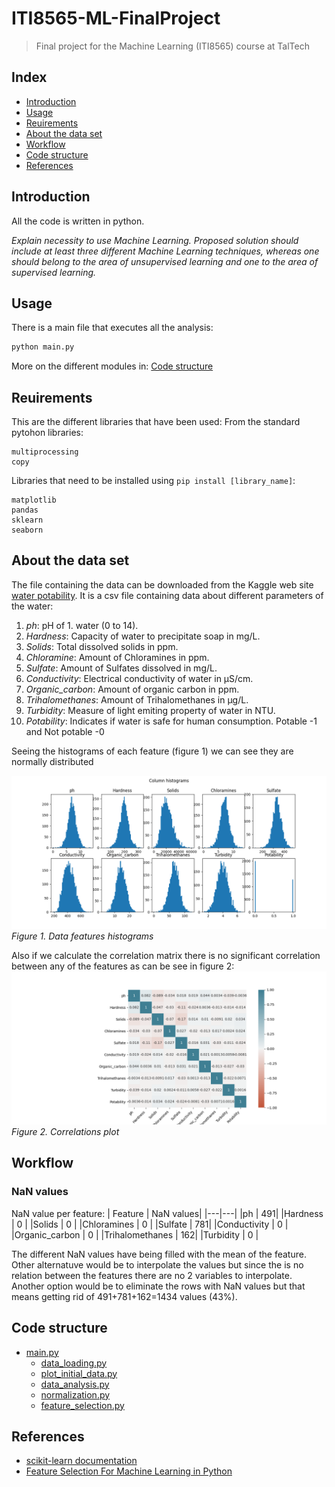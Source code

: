# ITI8565-ML-FinalProject
>Final project for the Machine Learning (ITI8565) course at TalTech

## Index
- [Introduction](#intro)
- [Usage](#usage)
- [Reuirements](#requirements)
- [About the data set](#dataset)
- [Workflow](#workflow)
- [Code structure](#code)
- [References](#references)

<a name="intro"></a>
## Introduction
All the code is written in python. 

*Explain necessity to use Machine Learning.*
*Proposed solution should include at least three different Machine Learning techniques, whereas one should belong to the area of unsupervised learning and one to the area of supervised learning.*

<a name="usage"></a>
## Usage
There is a main file that executes all the analysis:
```bash
python main.py
```
More on the different modules in: [Code structure](#code)

<a name="requirements"></a>
## Reuirements
This are the different libraries that have been used:
From the standard pytohon libraries:
```
multiprocessing
copy
```
Libraries that need to be installed using ```pip install [library_name]```:
```
matplotlib
pandas
sklearn
seaborn
```

<a name="dataset"></a>
## About the data set
The file containing the data can be downloaded from the Kaggle web site [water potability](https://www.kaggle.com/adityakadiwal/water-potability).
It is a csv file containing data about different parameters of the water:
1. *ph*: pH of 1. water (0 to 14).
2. *Hardness*: Capacity of water to precipitate soap in mg/L.
3. *Solids*: Total dissolved solids in ppm.
4. *Chloramine*: Amount of Chloramines in ppm.
5. *Sulfate*: Amount of Sulfates dissolved in mg/L.
6. *Conductivity*: Electrical conductivity of water in μS/cm.
7. *Organic_carbon*: Amount of organic carbon in ppm.
8. *Trihalomethanes*: Amount of Trihalomethanes in μg/L.
9. *Turbidity*: Measure of light emiting property of water in NTU.
10. *Potability*: Indicates if water is safe for human consumption. Potable -1 and Not potable -0

Seeing the histograms of each feature  (figure 1) we can see they are normally distributed

![Figure 1. Data features histograms](pictures/001_original_data_histograms.png "Figure 1")
*Figure 1. Data features histograms*

Also if we calculate the correlation matrix there is no significant correlation between any of the features as can be see in figure 2:
![Figure 2. Correlations plot](pictures/101_correlation_matrix.png "Figure 2")
*Figure 2. Correlations plot*

<a name="workflow"></a>
## Workflow

### NaN values

NaN value per feature:
| Feature | NaN values|
|---|---|
|ph                  |   491|
|Hardness            |   0  |
|Solids              |   0  |
|Chloramines         |   0  |
|Sulfate             |   781|
|Conductivity        |   0  |
|Organic_carbon      |   0  |
|Trihalomethanes     |   162|
|Turbidity           |   0  |

The different NaN values have being filled with the mean of the feature. Other alternatuve would be to interpolate the values but since the is no relation between the features there are no 2 variables to interpolate. Another option would be to eliminate the rows with NaN values but that means getting rid of 491+781+162=1434 values (43%). 
<a name="code"></a>
## Code structure
- [main.py](main.py)
     - [data_loading.py](data_loading.py)
     - [plot_initial_data.py](plot_initial_data.py)
     - [data_analysis.py](data_analysis.py)
     - [normalization.py](normalization.py)
     - [feature_selection.py](feature_selection.py)


<a name="references"></a>
## References
- [scikit-learn documentation](https://scikit-learn.org)
- [Feature Selection For Machine Learning in Python](https://machinelearningmastery.com/feature-selection-machine-learning-python/)